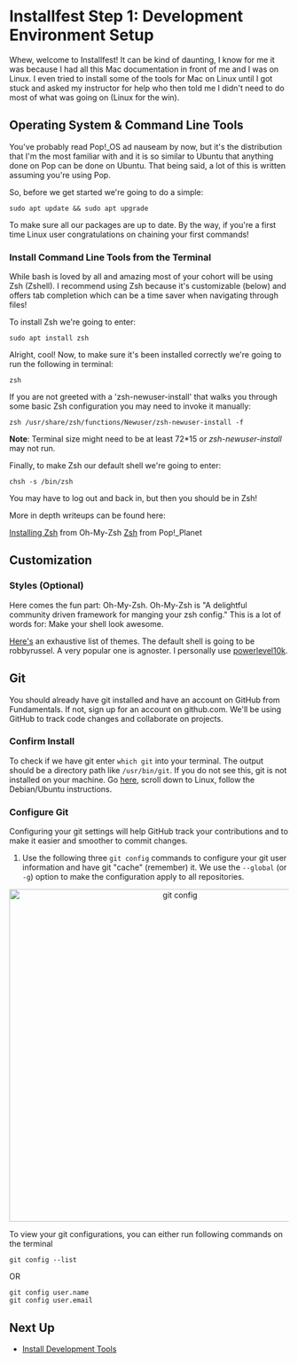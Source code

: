 # Installfest Step 1: Development Environment Setup

Whew, welcome to Installfest! It can be kind of daunting, I know for me it was because I had all this Mac documentation in front of me and I was on Linux. I even tried to install some of the tools for Mac on Linux until I got stuck and asked my instructor for help who then told me I didn't need to do most of what was going on (Linux for the win). 

## Operating System & Command Line Tools

You've probably read Pop!_OS ad nauseam by now, but it's the distribution that I'm the most familiar with and it is so similar to Ubuntu that anything done on Pop can be done on Ubuntu. That being said, a lot of this is written assuming you're using Pop.

So, before we get started we're going to do a simple:

``sudo apt update && sudo apt upgrade``

To make sure all our packages are up to date. By the way, if you're a first time Linux user congratulations on chaining your first commands!


### Install Command Line Tools from the Terminal

While bash is loved by all and amazing most of your cohort will be using Zsh (Zshell). I recommend using Zsh because it's customizable (below) and offers tab completion which can be a time saver when navigating through files!

To install Zsh we're going to enter:

``sudo apt install zsh``

Alright, cool! Now, to make sure it's been installed correctly we're going to run the following in terminal:

``zsh``

If you are not greeted with a 'zsh-newuser-install' that walks you through some basic Zsh configuration you may need to invoke it manually:

``zsh /usr/share/zsh/functions/Newuser/zsh-newuser-install -f``

**Note**: Terminal size might need to be at least 72*15 or *zsh-newuser-install* may not run.

Finally, to make Zsh our default shell we're going to enter:

``chsh -s /bin/zsh``

You may have to log out and back in, but then you should be in Zsh!

More in depth writeups can be found here:

[Installing Zsh](https://github.com/ohmyzsh/ohmyzsh/wiki/Installing-ZSH) from Oh-My-Zsh
[Zsh](https://pop-planet.info/wiki/index.php?title=Zsh) from Pop!_Planet

## Customization

### Styles (Optional)

Here comes the fun part: Oh-My-Zsh. Oh-My-Zsh is "A delightful community driven framework for manging your zsh config." This is a lot of words for: Make your shell look awesome. 

[Here's](https://github.com/ohmyzsh/ohmyzsh/wiki/Themes) an exhaustive list of themes. The default shell is going to be robbyrussel. A very popular one is agnoster. I personally use [powerlevel10k](https://github.com/romkatv/powerlevel10k).


## Git

You should already have git installed and have an account on GitHub from Fundamentals. If not, sign up for an account on github.com. We'll be using GitHub to track code changes and collaborate on projects.


### Confirm Install

To check if we have git enter ``which git`` into your terminal. The output should be a directory path like ``/usr/bin/git``. If you do not see this, git is not installed on your machine. Go [here](https://github.com/git-guides/install-git), scroll down to Linux, follow the Debian/Ubuntu instructions.

### Configure Git

Configuring your git settings will help GitHub track your contributions and to make it easier and smoother to commit changes.

1. Use the following three `git config` commands to configure your git user information and have git "cache" (remember) it. We use the `--global` (or `-g`) option to make the configuration apply to all repositories.

<p align="center">
<img src='../../assets/gitconfig.png' width='600px' alt='git config'>
</p>

To view your git configurations, you can either run following commands on the terminal

```
git config --list
```
OR

```
git config user.name
git config user.email
```


## Next Up
* [Install Development Tools](../)

